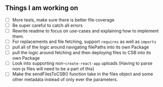 ## Things I am working on

- [ ] More tests, make sure there is better file coverage
- [ ] Be super careful to catch all errors
- [ ] Rewrite readme to focus on use-cases and explaining how to implement them.
- [ ] For replacements and file fetching, support `requires` as well as `imports`
- [ ] pull all of the logic around navigating filePaths into its own Package
- [ ] pull the logic around fetching and then deploying files to CSB into its own Package
- [ ] Look into supporting non-`create-react-app` uploads (Having to parse non-js files will need to be a part of this)
- [ ] Make the sendFilesToCSB() function take in the files object and some other metadata instead of only ever the parameters.
